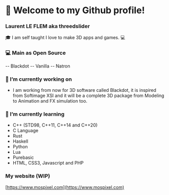 👋 Welcome to my Github profile!
=========================================================

### Laurent LE FLEM aka threedslider

🎓 ‍I am self taught I love to make 3D apps and games. 💻


### 💻 Main as Open Source
-- Blackdot
-- Vanilla
-- Natron


### 🔭 I’m currently working on
- I am working from now for 3D software called Blackdot, it is inspired from Softimage XSI and it will be a complete 3D package from Modeling to Animation and FX simulation too.

### 🌱 I’m currently learning
- C++ (STD98, C++11, C++14 and C++20)
- C Language
- Rust
- Haskell
- Python
- Lua
- Purebasic
- HTML, CSS3, Javascript and PHP

### My website (WIP)
[https://www.mospixel.com](https://www.mospixel.com)

